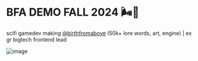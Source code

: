 # BFA DEMO FALL 2024 🌬🦾

scifi gamedev making [@birthfromabove](https://x.com/birthfromabove) (50k+ lore words, art, engine) | ex gr bigtech frontend lead 

![image](https://github.com/user-attachments/assets/3e648613-8b93-4657-a456-09b07c009353)

